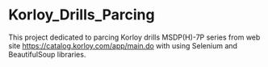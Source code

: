 # Korloy_Drills_Parcing

This project dedicated to parcing Korloy drills MSDP(H)-7P series from web site https://catalog.korloy.com/app/main.do
with using Selenium and BeautifulSoup libraries.

